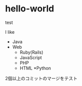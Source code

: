 # hello-world
test

I like
* Java
* Web
    * Ruby(Rails)
    * JavaScript
    * PHP
    * HTML
*Python

2個以上のコミットのマージをテスト

